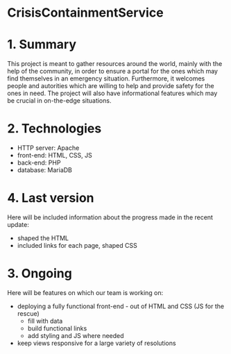 # CrisisContainmentService

# 1. Summary
This project is meant to gather resources around the world, mainly with the help of the community, in order to ensure a portal
for the ones which may find themselves in an emergency situation. Furthermore, it welcomes people and autorities which are 
willing to help and provide safety for the ones in need. The project will also have informational features which may be crucial
in on-the-edge situations.

# 2. Technologies
  - HTTP server: Apache
  - front-end: HTML, CSS, JS
  - back-end: PHP
  - database: MariaDB
  
# 4. Last version
Here will be included information about the progress made in the recent update:
  - shaped the HTML
  - included links for each page, shaped CSS
  
# 3. Ongoing
Here will be features on which our team is working on:
  - deploying a fully functional front-end - out of HTML and CSS (JS for the rescue)
    - fill with data
    - build functional links
    - add styling and JS where needed
  - keep views responsive for a large variety of resolutions
